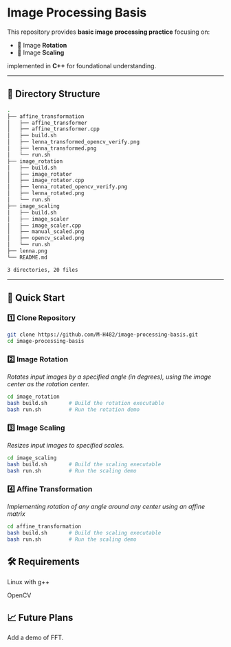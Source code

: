 # Image Processing Basis

This repository provides **basic image processing practice** focusing on:

- 🚩 Image **Rotation**
- 🚩 Image **Scaling**

implemented in **C++** for foundational understanding.

---
## 📂 Directory Structure

```bash
.
├── affine_transformation
│   ├── affine_transformer
│   ├── affine_transformer.cpp
│   ├── build.sh
│   ├── lenna_transformed_opencv_verify.png
│   ├── lenna_transformed.png
│   └── run.sh
├── image_rotation
│   ├── build.sh
│   ├── image_rotator
│   ├── image_rotator.cpp
│   ├── lenna_rotated_opencv_verify.png
│   ├── lenna_rotated.png
│   └── run.sh
├── image_scaling
│   ├── build.sh
│   ├── image_scaler
│   ├── image_scaler.cpp
│   ├── manual_scaled.png
│   ├── opencv_scaled.png
│   └── run.sh
├── lenna.png
└── README.md

3 directories, 20 files
```

---

## 🚀 Quick Start

### 1️⃣ Clone Repository

```bash
git clone https://github.com/M-H482/image-processing-basis.git
cd image-processing-basis
```

### 2️⃣ Image Rotation
*Rotates input images by a specified angle (in degrees), using the image center as the rotation center.*
```bash
cd image_rotation
bash build.sh       # Build the rotation executable
bash run.sh         # Run the rotation demo
```
### 3️⃣ Image Scaling
*Resizes input images to specified scales.*
```bash
cd image_scaling
bash build.sh       # Build the scaling executable
bash run.sh         # Run the scaling demo
```
### 4️⃣ Affine Transformation 
*Implementing rotation of any angle around any center using an affine matrix*
```bash
cd affine_transformation
bash build.sh       # Build the scaling executable
bash run.sh         # Run the scaling demo
```

## 🛠 Requirements
Linux with g++

OpenCV

## 📈 Future Plans

Add a demo of FFT.
